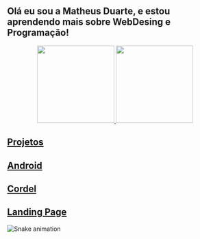 ## Olá eu sou a Matheus Duarte, e estou aprendendo mais sobre WebDesing e Programação!
<div align="center">
  <a href="https://github.com/maxthexus">
  <img height="180em" src="https://github-readme-stats.vercel.app/api?username=maxthexus&show_icons=true&theme=highcontrast&include_all_commits=true&count_private=true"/>
  <img height="180em" src="https://github-readme-stats.vercel.app/api/top-langs/?username=maxthexus&layout=compact&langs_count=7&theme=highcontrast"/>
</div>

<div>

## Projetos


<h2><a href="https://maxthexus.github.io/ANDROID/" target="_blank" >Android</a></h2>
<h2><a href="https://maxthexus.github.io/CORDEL/"  target="_blank" >Cordel</a></h2>
<h2><a href="https://maxthexus.github.io/LANDING-PAGE/"  target="_blank" >Landing Page</a></h2>

</div>

<div> 

 
  ![Snake animation](https://github.com/maxthexus/maxthexus/blob/output/github-contribution-grid-snake.svg)
 
</div>
